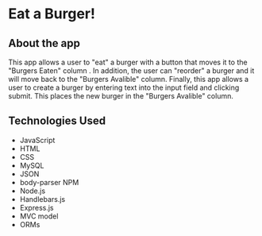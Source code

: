 # Eat a Burger!

## About the app

This app allows a user to "eat" a burger with a button that moves it to the "Burgers Eaten" column . In addition, the user can "reorder" a burger and it will move back to the "Burgers Avalible" column. Finally, this app allows a user to create a burger by entering text into the input field and clicking submit. This places the new burger in the "Burgers Avalible" column.


## Technologies Used
* JavaScript
* HTML
* CSS
* MySQL
* JSON
* body-parser NPM
* Node.js
* Handlebars.js
* Express.js
* MVC model
* ORMs